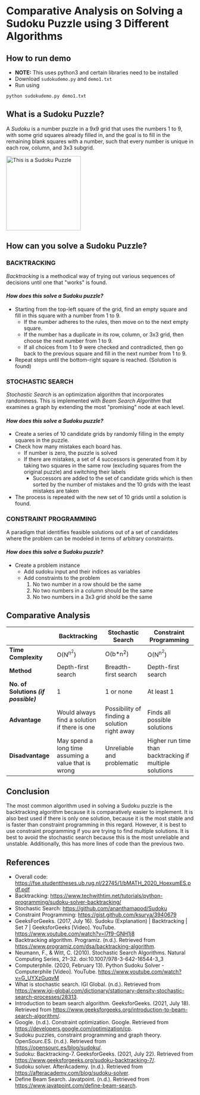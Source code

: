 # Comparative Analysis on Solving a Sudoku Puzzle using 3 Different Algorithms

## **How to run demo**

- **NOTE:** This uses python3 and certain libraries need to be installed
- Download `sudokudemo.py` and `demo1.txt`
- Run using

```
python sudokudemo.py demo1.txt
```

## **What is a Sudoku Puzzle?**

A _Sudoku_ is a number puzzle in a 9x9 grid that uses the numbers 1 to 9, with some grid squares already filled in, and the goal is to fill in the remaining blank squares with a number, such that every number is unique in each row, column, and 3x3 subgrid.

<img src="https://www.rd.com/wp-content/uploads/2020/12/Sudoku3.jpg" alt="This is a Sudoku Puzzle" width="200">

## **How can you solve a Sudoku Puzzle?**

### **BACKTRACKING**

_Backtracking_ is a methodical way of trying out various sequences of decisions until one that "works" is found.

#### **_How does this solve a Sudoku puzzle?_**

- Starting from the top-left square of the grid, find an empty square and fill in this square with a number from 1 to 9.
  - If the number adheres to the rules, then move on to the next empty square.
  - If the number has a duplicate in its row, column, or 3x3 grid, then choose the next number from 1 to 9.
  - If all choices from 1 to 9 were checked and contradicted, then go back to the previous square and fill in the next number from 1 to 9.
- Repeat steps until the bottom-right square is reached. (Solution is found)

### **STOCHASTIC SEARCH**

_Stochastic Search_ is an optimization algorithm that incorporates randomness. This is implemented with _Beam Search Algorithm_ that examines a graph by extending the most "promising" node at each level.

#### **_How does this solve a Sudoku puzzle?_**

- Create a series of 10 candidate grids by randomly filling in the empty squares in the puzzle.
- Check how many mistakes each board has.
  - If number is zero, the puzzle is solved
  - If there are mistakes, a set of 4 successors is generated from it by taking two squares in the same row (excluding squares from the original puzzle) and switching their labels
    - Successors are added to the set of candidate grids which is then sorted by the number of mistakes and the 10 grids with the least mistakes are taken
- The process is repeated with the new set of 10 grids until a solution is found.

### **CONSTRAINT PROGRAMMING**

A paradigm that identifies feasible solutions out of a set of candidates where the problem can be modeled in terms of arbitrary constraints.

#### **_How does this solve a Sudoku puzzle?_**

- Create a problem instance
  - Add sudoku input and their indices as variables
  - Add constraints to the problem
    1. No two number in a row should be the same
    2. No two numbers in a column should be the same
    3. No two numbers in a 3x3 grid shold be the same

## **Comparative Analysis**

|                                      | Backtracking                                         | Stochastic Search                            | Constraint Programming                                  |
| ------------------------------------ | ---------------------------------------------------- | -------------------------------------------- | ------------------------------------------------------- |
| **Time Complexity**                  | Ο(N<sup>n<sup>2</sup></sup>)                         | O(b\*n<sup>2</sup>)                          | Ο(N<sup>n<sup>2</sup></sup>)                            |
| **Method**                           | Depth-first search                                   | Breadth-first search                         | Depth-first search                                      |
| **No. of Solutions _(if possible)_** | 1                                                    | 1 or none                                    | At least 1                                              |
| **Advantage**                        | Would always find a solution if there is one         | Possibility of finding a solution right away | Finds all possible solutions                            |
| **Disadvantage**                     | May spend a long time assuming a value that is wrong | Unreliable and problematic                   | Higher run time than backtracking if multiple solutions |

## **Conclusion**

The most common algorithm used in solving a Sudoku puzzle is the backtracking algorithm because it is comparatively easier to implement. It is also best used if there is only one solution, because it is the most stable and is faster than constraint programming in this regard. However, it is best to use constraint programming if you are trying to find multiple solutions. It is best to avoid the stochastic search because this is the most unreliable and unstable. Additionally, this has more lines of code than the previous two.

## **References**

- Overall code: https://fse.studenttheses.ub.rug.nl/22745/1/bMATH_2020_HoexumES.pdf.pdf
- Backtracking: https://www.techwithtim.net/tutorials/python-programming/sudoku-solver-backtracking/
- Stochastic Search: https://github.com/ananthamapod/Sudoku
- Constraint Programming: https://gist.github.com/ksurya/3940679
- GeeksForGeeks. (2017, July 16). Sudoku (Explanation) | Backtracking | Set 7 | GeeksforGeeks [Video]. YouTube. https://www.youtube.com/watch?v=l7f9-GNH1j8
- Backtracking algorithm. Programiz. (n.d.). Retrieved from https://www.programiz.com/dsa/backtracking-algorithm.
- Neumann, F., & Witt, C. (2010). Stochastic Search Algorithms. Natural Computing Series, 21–32. doi:10.1007/978-3-642-16544-3_3
- Computerphile. (2020, February 13). Python Sudoku Solver - Computerphile [Video]. YouTube. https://www.youtube.com/watch?v=G_UYXzGuqvM
- What is stochastic search. IGI Global. (n.d.). Retrieved from https://www.igi-global.com/dictionary/stationary-density-stochastic-search-processes/28313.
- Introduction to beam search algorithm. GeeksforGeeks. (2021, July 18). Retrieved from https://www.geeksforgeeks.org/introduction-to-beam-search-algorithm/.
- Google. (n.d.). Constraint optimization. Google. Retrieved from https://developers.google.com/optimization/cp.
- Sudoku puzzles, constraint programming and graph theory. OpenSourc.ES. (n.d.). Retrieved from https://opensourc.es/blog/sudoku/.
- Sudoku: Backtracking-7. GeeksforGeeks. (2021, July 22). Retrieved from https://www.geeksforgeeks.org/sudoku-backtracking-7/.
- Sudoku solver. AfterAcademy. (n.d.). Retrieved from https://afteracademy.com/blog/sudoku-solver.
- Define Beam Search. Javatpoint. (n.d.). Retrieved from https://www.javatpoint.com/define-beam-search.
